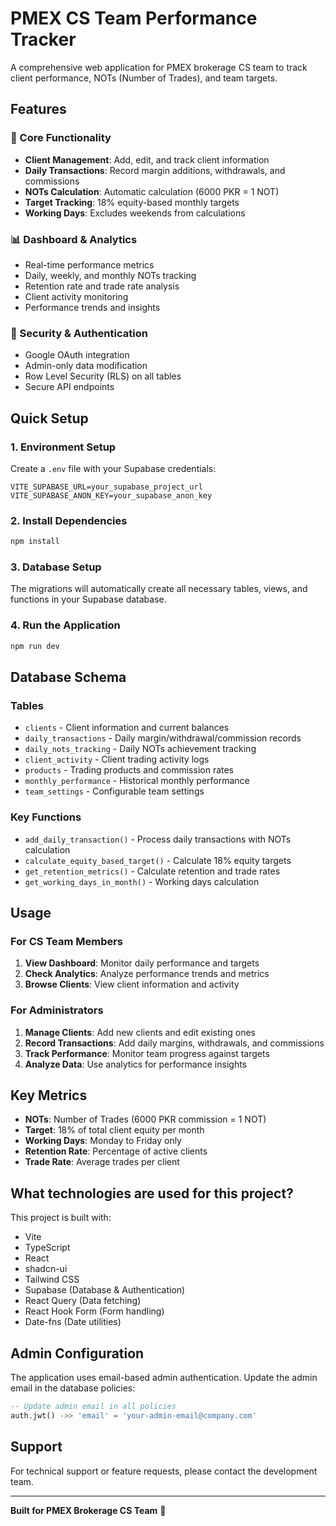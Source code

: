 # PMEX CS Team Performance Tracker

A comprehensive web application for PMEX brokerage CS team to track client performance, NOTs (Number of Trades), and team targets.

## Features

### 🎯 Core Functionality
- **Client Management**: Add, edit, and track client information
- **Daily Transactions**: Record margin additions, withdrawals, and commissions
- **NOTs Calculation**: Automatic calculation (6000 PKR = 1 NOT)
- **Target Tracking**: 18% equity-based monthly targets
- **Working Days**: Excludes weekends from calculations

### 📊 Dashboard & Analytics
- Real-time performance metrics
- Daily, weekly, and monthly NOTs tracking
- Retention rate and trade rate analysis
- Client activity monitoring
- Performance trends and insights

### 🔐 Security & Authentication
- Google OAuth integration
- Admin-only data modification
- Row Level Security (RLS) on all tables
- Secure API endpoints

## Quick Setup

### 1. Environment Setup
Create a `.env` file with your Supabase credentials:

```env
VITE_SUPABASE_URL=your_supabase_project_url
VITE_SUPABASE_ANON_KEY=your_supabase_anon_key
```

### 2. Install Dependencies
```bash
npm install
```

### 3. Database Setup
The migrations will automatically create all necessary tables, views, and functions in your Supabase database.

### 4. Run the Application
```bash
npm run dev
```

## Database Schema

### Tables
- `clients` - Client information and current balances
- `daily_transactions` - Daily margin/withdrawal/commission records
- `daily_nots_tracking` - Daily NOTs achievement tracking
- `client_activity` - Client trading activity logs
- `products` - Trading products and commission rates
- `monthly_performance` - Historical monthly performance
- `team_settings` - Configurable team settings

### Key Functions
- `add_daily_transaction()` - Process daily transactions with NOTs calculation
- `calculate_equity_based_target()` - Calculate 18% equity targets
- `get_retention_metrics()` - Calculate retention and trade rates
- `get_working_days_in_month()` - Working days calculation

## Usage

### For CS Team Members
1. **View Dashboard**: Monitor daily performance and targets
2. **Check Analytics**: Analyze performance trends and metrics
3. **Browse Clients**: View client information and activity

### For Administrators
1. **Manage Clients**: Add new clients and edit existing ones
2. **Record Transactions**: Add daily margins, withdrawals, and commissions
3. **Track Performance**: Monitor team progress against targets
4. **Analyze Data**: Use analytics for performance insights

## Key Metrics

- **NOTs**: Number of Trades (6000 PKR commission = 1 NOT)
- **Target**: 18% of total client equity per month
- **Working Days**: Monday to Friday only
- **Retention Rate**: Percentage of active clients
- **Trade Rate**: Average trades per client

## What technologies are used for this project?

This project is built with:

- Vite
- TypeScript
- React
- shadcn-ui
- Tailwind CSS
- Supabase (Database & Authentication)
- React Query (Data fetching)
- React Hook Form (Form handling)
- Date-fns (Date utilities)

## Admin Configuration

The application uses email-based admin authentication. Update the admin email in the database policies:

```sql
-- Update admin email in all policies
auth.jwt() ->> 'email' = 'your-admin-email@company.com'
```

## Support

For technical support or feature requests, please contact the development team.

---

**Built for PMEX Brokerage CS Team** 🚀